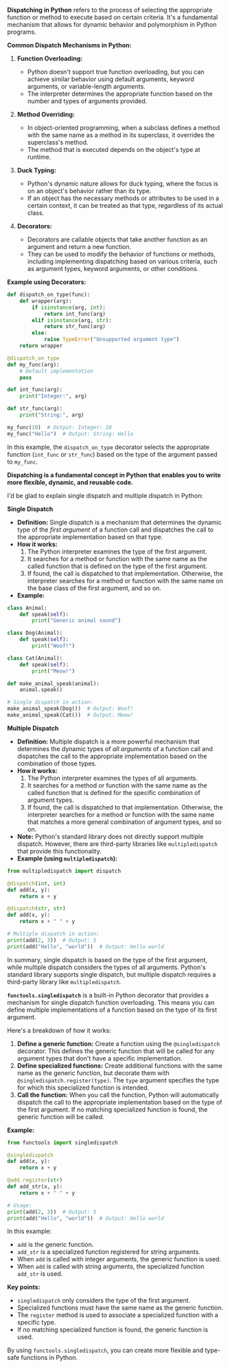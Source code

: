 **Dispatching in Python** refers to the process of selecting the appropriate function or method to execute based on certain criteria. It's a fundamental mechanism that allows for dynamic behavior and polymorphism in Python programs.

**Common Dispatch Mechanisms in Python:**

1. **Function Overloading:**
   - Python doesn't support true function overloading, but you can achieve similar behavior using default arguments, keyword arguments, or variable-length arguments.
   - The interpreter determines the appropriate function based on the number and types of arguments provided.

2. **Method Overriding:**
   - In object-oriented programming, when a subclass defines a method with the same name as a method in its superclass, it overrides the superclass's method.
   - The method that is executed depends on the object's type at runtime.

3. **Duck Typing:**
   - Python's dynamic nature allows for duck typing, where the focus is on an object's behavior rather than its type.
   - If an object has the necessary methods or attributes to be used in a certain context, it can be treated as that type, regardless of its actual class.

4. **Decorators:**
   - Decorators are callable objects that take another function as an argument and return a new function.
   - They can be used to modify the behavior of functions or methods, including implementing dispatching based on various criteria, such as argument types, keyword arguments, or other conditions.

**Example using Decorators:**

```python
def dispatch_on_type(func):
    def wrapper(arg):
        if isinstance(arg, int):
            return int_func(arg)
        elif isinstance(arg, str):
            return str_func(arg)
        else:
            raise TypeError("Unsupported argument type")
    return wrapper

@dispatch_on_type
def my_func(arg):
    # Default implementation
    pass

def int_func(arg):
    print("Integer:", arg)

def str_func(arg):
    print("String:", arg)

my_func(10)  # Output: Integer: 10
my_func("Hello")  # Output: String: Hello
```

In this example, the `dispatch_on_type` decorator selects the appropriate function (`int_func` or `str_func`) based on the type of the argument passed to `my_func`.

**Dispatching is a fundamental concept in Python that enables you to write more flexible, dynamic, and reusable code.**


I'd be glad to explain single dispatch and multiple dispatch in Python:

**Single Dispatch**

* **Definition:** Single dispatch is a mechanism that determines the dynamic type of the *first argument* of a function call and dispatches the call to the appropriate implementation based on that type.
* **How it works:**
    1. The Python interpreter examines the type of the first argument.
    2. It searches for a method or function with the same name as the called function that is defined on the type of the first argument.
    3. If found, the call is dispatched to that implementation. Otherwise, the interpreter searches for a method or function with the same name on the base class of the first argument, and so on.
* **Example:**

```python
class Animal:
    def speak(self):
        print("Generic animal sound")

class Dog(Animal):
    def speak(self):
        print("Woof!")

class Cat(Animal):
    def speak(self):
        print("Meow!")

def make_animal_speak(animal):
    animal.speak()

# Single dispatch in action:
make_animal_speak(Dog())  # Output: Woof!
make_animal_speak(Cat())  # Output: Meow!
```

**Multiple Dispatch**

* **Definition:** Multiple dispatch is a more powerful mechanism that determines the dynamic types of *all arguments* of a function call and dispatches the call to the appropriate implementation based on the combination of those types.
* **How it works:**
    1. The Python interpreter examines the types of all arguments.
    2. It searches for a method or function with the same name as the called function that is defined for the specific combination of argument types.
    3. If found, the call is dispatched to that implementation. Otherwise, the interpreter searches for a method or function with the same name that matches a more general combination of argument types, and so on.
* **Note:** Python's standard library does not directly support multiple dispatch. However, there are third-party libraries like `multipledispatch` that provide this functionality.
* **Example (using `multipledispatch`):**

```python
from multipledispatch import dispatch

@dispatch(int, int)
def add(x, y):
    return x + y

@dispatch(str, str)
def add(x, y):
    return x + " " + y

# Multiple dispatch in action:
print(add(2, 3))  # Output: 5
print(add("Hello", "world"))  # Output: Hello world
```

In summary, single dispatch is based on the type of the first argument, while multiple dispatch considers the types of all arguments. Python's standard library supports single dispatch, but multiple dispatch requires a third-party library like `multipledispatch`.


**`functools.singledispatch`** is a built-in Python decorator that provides a mechanism for single dispatch function overloading. This means you can define multiple implementations of a function based on the type of its first argument.

Here's a breakdown of how it works:

1. **Define a generic function:** Create a function using the `@singledispatch` decorator. This defines the generic function that will be called for any argument types that don't have a specific implementation.
2. **Define specialized functions:** Create additional functions with the same name as the generic function, but decorate them with `@singledispatch.register(type)`. The `type` argument specifies the type for which this specialized function is intended.
3. **Call the function:** When you call the function, Python will automatically dispatch the call to the appropriate implementation based on the type of the first argument. If no matching specialized function is found, the generic function will be called.

**Example:**

```python
from functools import singledispatch

@singledispatch
def add(x, y):
    return x + y

@add.register(str)
def add_str(x, y):
    return x + " " + y

# Usage:
print(add(2, 3))  # Output: 5
print(add("Hello", "world"))  # Output: Hello world
```

In this example:

- `add` is the generic function.
- `add_str` is a specialized function registered for string arguments.
- When `add` is called with integer arguments, the generic function is used.
- When `add` is called with string arguments, the specialized function `add_str` is used.

**Key points:**

- `singledispatch` only considers the type of the first argument.
- Specialized functions must have the same name as the generic function.
- The `register` method is used to associate a specialized function with a specific type.
- If no matching specialized function is found, the generic function is used.

By using `functools.singledispatch`, you can create more flexible and type-safe functions in Python.
